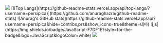 <img src="https://capsule-render.vercel.app/api?type=waving&color=BDBDC8&height=150&section=header" />
[![Top Langs](https://github-readme-stats.vercel.app/api/top-langs/?username=persipica)](https://github.com/anuraghazra/github-readme-stats)
![Anurag's GitHub stats](https://github-readme-stats.vercel.app/api?username=persipica&hide=contribs,prs&show_icons=true&theme=테마)
![js](https://img.shields.io/badge/JavaScript-F7DF1E?style=for-the-badge&logo=JavaScript&logoColor=white)

<img src="https://capsule-render.vercel.app/api?type=waving&color=BDBDC8&height=150&section=footer" />

